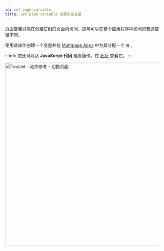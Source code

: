 ```yaml
---
id: set-page-variable
title: Set page variable 设置页面变量
---
```


页面变量只能在创建它们的页面内访问，这与可以在整个应用程序中访问的普通变量不同。

使用此操作创建一个变量并在 [Multipage Apps](/docs/tutorial/pages) 中为其分配一个 `值` 。

:::info
您还可以从 **JavaScript 代码** 触发操作。在 [此处](/docs/how-to/run-actions-from-runjs) 查看它。
:::

<div style={{textAlign: 'center'}}>

<img className="screenshot-full" src="/img/actions/page/set-page-var.png" alt="ToolJet - 动作参考 - 切换页面" width="600"/>

</div>
